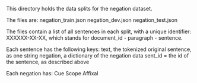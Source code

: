 This directory holds the data splits for the negation dataset.

The files are:
negation_train.json
negation_dev.json
negation_test.json

The files contain a list of all sentences in each split, with a unique identifier:
XXXXXX-XX-XX, which stands for document_id - paragraph - sentence.

Each sentence has the following keys:
  text, the tokenized original sentence, as one string
  negation, a dictionary of the negation data
  sent_id = the id of the sentence, as described above
  
  Each negation has:
    Cue
    Scope
    Affixal
    
